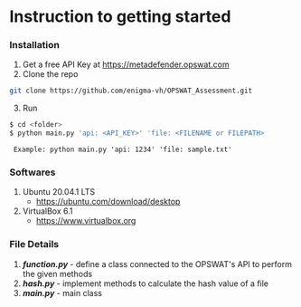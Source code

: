 # Instruction to getting started
  ### Installation
  1. Get a free API Key at https://metadefender.opswat.com
  2. Clone the repo
   ```sh
   git clone https://github.com/enigma-vh/OPSWAT_Assessment.git
   ```
  3. Run
   ```sh
   $ cd <folder>
   $ python main.py 'api: <API_KEY>' 'file: <FILENAME or FILEPATH>
   ```
     Example: python main.py 'api: 1234' 'file: sample.txt'

  ### Softwares
  1. Ubuntu 20.04.1 LTS
      * https://ubuntu.com/download/desktop
  2. VirtualBox 6.1
      * https://www.virtualbox.org
  ### File Details
  1. ***function.py*** - define a class connected to the OPSWAT's API to perform the given methods
  2. ***hash.py*** - implement methods to calculate the hash value of a file
  3. ***main.py*** - main class

